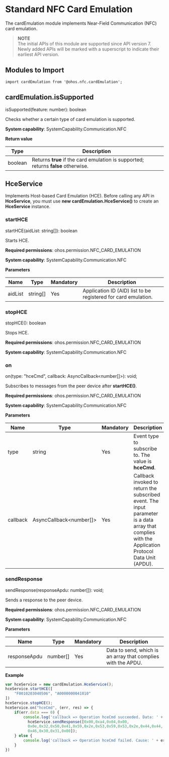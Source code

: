 # Standard NFC Card Emulation

The cardEmulation module implements Near-Field Communication (NFC) card emulation.

> **NOTE**<br>
> The initial APIs of this module are supported since API version 7. Newly added APIs will be marked with a superscript to indicate their earliest API version.


## Modules to Import

```
import cardEmulation from '@ohos.nfc.cardEmulation';
```


## cardEmulation.isSupported

isSupported(feature: number): boolean

Checks whether a certain type of card emulation is supported.

**System capability**: SystemCapability.Communication.NFC

**Return value**

  | **Type**| **Description**|
  | -------- | -------- |
  | boolean | Returns **true** if the card emulation is supported; returns **false** otherwise.|

## HceService

Implements Host-based Card Emulation (HCE). Before calling any API in **HceService**, you must use **new cardEmulation.HceService()** to create an **HceService** instance.

### startHCE

startHCE(aidList: string[]): boolean

Starts HCE.

**Required permissions**: ohos.permission.NFC_CARD_EMULATION

**System capability**: SystemCapability.Communication.NFC

**Parameters**

| Name | Type    | Mandatory| Description                   |
| ------- | -------- | ---- | ----------------------- |
| aidList | string[] | Yes  | Application ID (AID) list to be registered for card emulation.|

### stopHCE

stopHCE(): boolean

Stops HCE.

**Required permissions**: ohos.permission.NFC_CARD_EMULATION

**System capability**: SystemCapability.Communication.NFC

### on

on(type: "hceCmd", callback: AsyncCallback<number[]>): void;

Subscribes to messages from the peer device after **startHCE()**.

**Required permissions**: ohos.permission.NFC_CARD_EMULATION

**System capability**: SystemCapability.Communication.NFC

**Parameters**

| Name  | Type                   | Mandatory| Description                                        |
| -------- | ----------------------- | ---- | -------------------------------------------- |
| type     | string                  | Yes  | Event type to subscribe to. The value is **hceCmd**.                        |
| callback | AsyncCallback<number[]> | Yes  | Callback invoked to return the subscribed event. The input parameter is a data array that complies with the Application Protocol Data Unit (APDU).|

### sendResponse

sendResponse(responseApdu: number[]): void;

Sends a response to the peer device.

**Required permissions**: ohos.permission.NFC_CARD_EMULATION

**System capability**: SystemCapability.Communication.NFC

**Parameters**

| Name      | Type    | Mandatory| Description                                              |
| ------------ | -------- | ---- | -------------------------------------------------- |
| responseApdu | number[] | Yes  | Data to send, which is an array that complies with the APDU.|

**Example**

```js
var hceService = new cardEmulation.HceService();
hceService.startHCE([
    "F0010203040506", "A0000000041010"
])
hceService.stopHCE();
hceService.on("hceCmd", (err, res) => {
    if(err.data === 0) {
        console.log('callback => Operation hceCmd succeeded. Data: ' + JSON.stringify(res));
          hceService.sendResponse([0x00,0xa4,0x04,0x00,
          0x0e,0x32,0x50,0x41,0x59,0x2e,0x53,0x59,0x53,0x2e,0x44,0x44,
          0x46,0x30,0x31,0x00]);
    } else {
        console.log('callback => Operation hceCmd failed. Cause: ' + err.data);
    }
})
```
